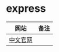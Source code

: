 # express

| 网站                                      | 备注 |
| ----------------------------------------- | ---- |
| [中文官网](https://www.expressjs.com.cn/) |      |

